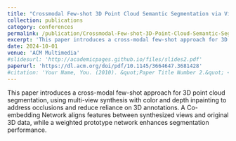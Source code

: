 ```yaml
---
title: "Crossmodal Few-shot 3D Point Cloud Semantic Segmentation via View Synthesis"
collection: publications
category: conferences
permalink: /publication/Crossmodal-Few-shot-3D-Point-Cloud-Semantic-Segmentation-via-View-Synthesis
excerpt: 'This paper introduces a cross-modal few-shot approach for 3D point cloud segmentation, using multi-view synthesis with color and depth inpainting to address occlusions and reduce reliance on 3D annotations. A Co-embedding Network aligns features between synthesized views and original 3D data, while a weighted prototype network enhances segmentation performance.'
date: 2024-10-01
venue: 'ACM Multimedia'
#slidesurl: 'http://academicpages.github.io/files/slides2.pdf'
paperurl: 'https://dl.acm.org/doi/pdf/10.1145/3664647.3681428'
#citation: 'Your Name, You. (2010). &quot;Paper Title Number 2.&quot; <i>Journal 1</i>. 1(2).'
---
```


This paper introduces a cross-modal few-shot approach for 3D point cloud segmentation, using multi-view synthesis with color and depth inpainting to address occlusions and reduce reliance on 3D annotations. A Co-embedding Network aligns features between synthesized views and original 3D data, while a weighted prototype network enhances segmentation performance.